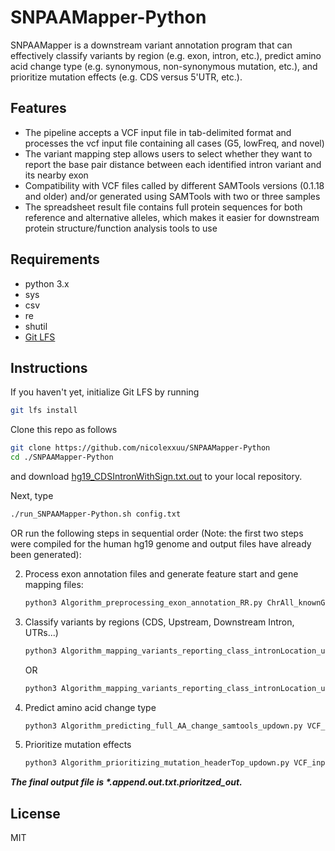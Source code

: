 # SNPAAMapper-Python

SNPAAMapper is a downstream variant annotation program that can effectively classify variants by region (e.g. exon, intron, etc.), predict amino acid change type (e.g. synonymous, non-synonymous mutation, etc.), and prioritize mutation effects (e.g. CDS versus 5'UTR, etc.).

## Features

- The pipeline accepts a VCF input file in tab-delimited format and processes the vcf input file containing all cases (G5, lowFreq, and novel)
- The variant mapping step allows users to select whether they want to report the base pair distance between each identified intron variant and its nearby exon
- Compatibility with VCF files called by different SAMTools versions (0.1.18 and older) and/or generated using SAMTools with two or three samples
-  The spreadsheet result file contains full protein sequences for both reference and alternative alleles, which makes it easier for downstream protein structure/function analysis tools to use

## Requirements

- python 3.x
- sys
- csv
- re
- shutil
- [Git LFS](https://git-lfs.github.com/)

## Instructions

If you haven't yet, initialize Git LFS by running 

```sh
git lfs install
```

Clone this repo as follows

```sh
git clone https://github.com/nicolexxuu/SNPAAMapper-Python
cd ./SNPAAMapper-Python
```

and download [hg19_CDSIntronWithSign.txt.out](https://drive.google.com/file/d/1n1qI-DvhyZhqVWl9YuyGGW91b0IZLFfe/view?usp=sharing) to your local repository.

Next, type

```sh
./run_SNPAAMapper-Python.sh config.txt
```

OR run the following steps in sequential order (Note: the first two steps were compiled for the human hg19 genome and output files have already been generated):

<!-- 1. Generate annotation file:

    ```sh
    python3 Algorithm_generating_annotation_exon.py ChrAll_knownGene.txt
    ```
    -->
2. Process exon annotation files and generate feature start and gene mapping files:

    ```sh
    python3 Algorithm_preprocessing_exon_annotation_RR.py ChrAll_knownGene.txt.exon
    ```
    
3. Classify variants by regions (CDS, Upstream, Downstream Intron, UTRs...)

    ```sh
    python3 Algorithm_mapping_variants_reporting_class_intronLocation_updown.py ChrAll_knownGene.txt.exon VCF_input_file_in_tab_delimited_format.vcf
    ```
    
    OR
    
    ```sh
    python3 Algorithm_mapping_variants_reporting_class_intronLocation_updown.py ChrAll_knownGene.txt.exon VCF_input_file_in_tab_delimited_format.vcf IntronExon_boundary_in_bp
    ```
    
4. Predict amino acid change type

    ```sh
    python3 Algorithm_predicting_full_AA_change_samtools_updown.py VCF_input_file_in_tab_delimited_format.vcf.append kgXref.txt hg19_CDSIntronWithSign.txt.out ChrAll_knownGene.txt >VCF_input_file_in_tab_delimited_format.vcf.out.txt
    ```
    
5. Prioritize mutation effects

    ```sh
    python3 Algorithm_prioritizing_mutation_headerTop_updown.py VCF_input_file_in_tab_delimited_format.vcf.append.out.txt
    ```

***The final output file is \*.append.out.txt.prioritzed_out.***

## License

MIT
